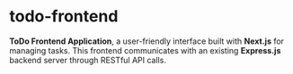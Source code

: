# todo-frontend
**ToDo Frontend Application**, a user-friendly interface built with **Next.js** for managing tasks. This frontend communicates with an existing **Express.js** backend server through RESTful API calls.
